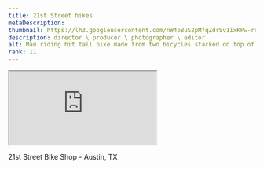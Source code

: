 ```yaml
---
title: 21st Street bikes
metaDescription: 
thumbnail: https://lh3.googleusercontent.com/nW4oBuS2pMfqZdrSv1ixKPw-rsMVgCDOiDqMdaeqaFty7DFQv5_DBnkUf0WHvppNKcWCgQmE60reoKTgPPtPq24xwVKZK5OIRfh7qW_Cv5kOLGA-dEjTCQHQklFEptysdVVDFwksqQ=w2400
description: director \ producer \ photographer \ editor
alt: Man riding hit tall bike made from two bicycles stacked on top of each other.
rank: 11
---
```



<iframe src="https://www.youtube.com/embed/Xtz82rGCkUA" class="youtube-iframe"></iframe>

21st Street Bike Shop - Austin, TX